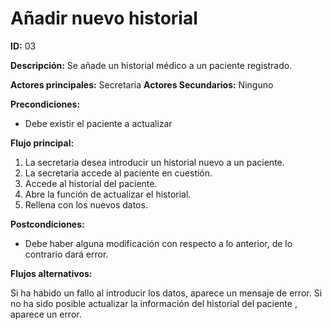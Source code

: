 # Añadir nuevo historial

**ID:** 03

**Descripción:** Se añade un historial médico a un paciente registrado.

**Actores principales:** Secretaria
**Actores Secundarios:** Ninguno

**Precondiciones:**
* Debe existir el paciente a actualizar

**Flujo principal:**
1. La secretaria desea introducir un historial nuevo a un paciente.
2. La secretaria accede al paciente en cuestión.
3. Accede al historial del paciente.
4. Abre la función de actualizar el historial.
5. Rellena con los nuevos datos. 

**Postcondiciones:**

* Debe haber alguna modificación con respecto a lo anterior, de lo contrario dará error.

**Flujos alternativos:**

Si ha habido un fallo al introducir los datos, aparece un mensaje de error.
Si no ha sido posible actualizar la información del historial del paciente , aparece un error.

